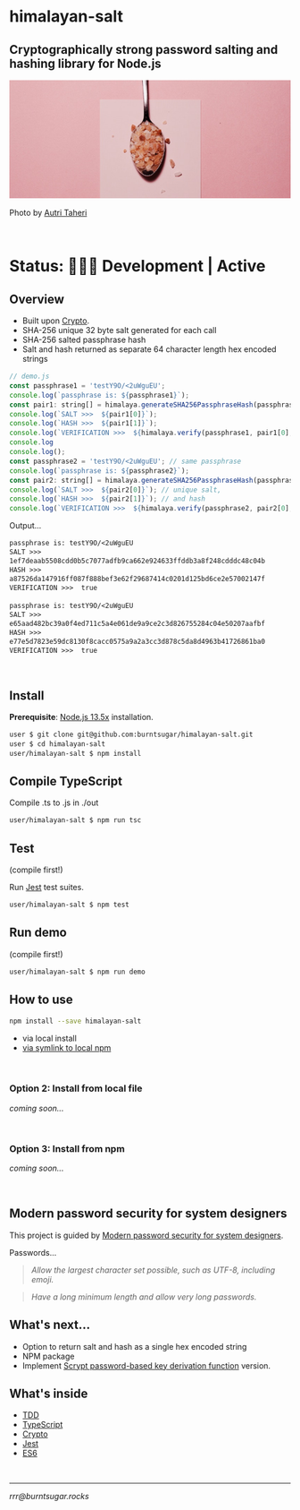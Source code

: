# himalayan-salt

## Cryptographically strong password salting and hashing library for Node.js

![Pink salt](cover.jpg)

Photo by [Autri Taheri](https://unsplash.com/@ataheri?utm_source=unsplash&utm_medium=referral&utm_content=creditCopyText)

<br>

# Status: 👷🏽‍♀️ Development | Active

## Overview

- Built upon [Crypto](https://nodejs.org/api/crypto.html#crypto_crypto).
- SHA-256 unique 32 byte salt generated for each call
- SHA-256 salted passphrase hash
- Salt and hash returned as separate 64 character length hex encoded strings

````javascript
// demo.js
const passphrase1 = 'testY9O/<2uWguEU';
console.log(`passphrase is: ${passphrase1}`);
const pair1: string[] = himalaya.generateSHA256PassphraseHash(passphrase1);
console.log(`SALT >>>  ${pair1[0]}`);
console.log(`HASH >>>  ${pair1[1]}`);
console.log(`VERIFICATION >>>  ${himalaya.verify(passphrase1, pair1[0], pair1[1])}`);
console.log
console.log();
const passphrase2 = 'testY9O/<2uWguEU'; // same passphrase
console.log(`passphrase is: ${passphrase2}`);
const pair2: string[] = himalaya.generateSHA256PassphraseHash(passphrase2);
console.log(`SALT >>>  ${pair2[0]}`); // unique salt,
console.log(`HASH >>>  ${pair2[1]}`); // and hash
console.log(`VERIFICATION >>>  ${himalaya.verify(passphrase2, pair2[0], pair2[1])}`);
````

Output...

````
passphrase is: testY9O/<2uWguEU
SALT >>>  1ef7deaab5508cdd0b5c7077adfb9ca662e924633ffddb3a8f248cdddc48c04b
HASH >>>  a87526da147916ff087f888bef3e62f29687414c0201d125bd6ce2e57002147f
VERIFICATION >>>  true

passphrase is: testY9O/<2uWguEU
SALT >>>  e65aad482bc39a0f4ed711c5a4e061de9a9ce2c3d826755284c04e50207aafbf
HASH >>>  e77e5d7823e59dc8130f8cacc0575a9a2a3cc3d878c5da8d4963b41726861ba0
VERIFICATION >>>  true
````

<br>

## Install

**Prerequisite**: [Node.js 13.5x](https://github.com/nvm-sh/nvm#install--update-script) installation.

````bash 
user $ git clone git@github.com:burntsugar/himalayan-salt.git
user $ cd himalayan-salt
user/himalayan-salt $ npm install
````

## Compile TypeScript

Compile .ts to .js in ./out

````bash
user/himalayan-salt $ npm run tsc
````


## Test 

(compile first!)

Run [Jest](https://jestjs.io/docs/en/getting-started) test suites.

````bash
user/himalayan-salt $ npm test
````


## Run demo

(compile first!)

````bash
user/himalayan-salt $ npm run demo
````


## How to use

````bash
npm install --save himalayan-salt
````

* via local install
* [via symlink to local npm](docs/use-npm-symlink.md)


<br>

### Option 2: Install from local file

*coming soon...*

<br>

### Option 3: Install from npm

*coming soon...*

<br>

## Modern password security for system designers

This project is guided by [Modern password security for system designers](https://cloud.google.com/solutions/modern-password-security-for-system-designers.pdf).

Passwords...

> *Allow the largest character set possible, such as
UTF-8, including emoji.*

> *Have a long minimum length and allow very long
passwords.*


## What's next...
* Option to return salt and hash as a single hex encoded string
* NPM package
* Implement [Scrypt password-based key derivation function](https://tools.ietf.org/html/rfc7914.html) version.


## What's inside

* [TDD](https://www.agilealliance.org/?s=TDD#q=~(infinite~false~filters~(postType~(~)~categories~(~))~searchTerm~'TDD~sort~false~sortDirection~'asc~page~1))
* [TypeScript](https://www.typescriptlang.org/)
* [Crypto](https://nodejs.org/api/crypto.html#crypto_crypto)
* [Jest](https://jestjs.io/en/)
* [ES6](https://tc39.es/ecma262/)

<br>

<hr>

*rrr@<span></span>burntsugar.rocks*
